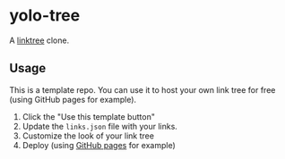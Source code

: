 # yolo-tree

A [linktree](https://linktr.ee/) clone.

## Usage

This is a template repo. You can use it to host your own link tree for free (using GitHub pages for example).

1. Click the "Use this template button"
2. Update the `links.json` file with your links.
3. Customize the look of your link tree
4. Deploy (using [GitHub pages](https://docs.github.com/en/pages/getting-started-with-github-pages/creating-a-github-pages-site) for example)
